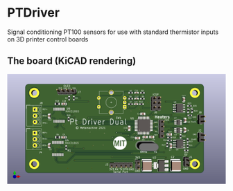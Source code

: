 # PTDriver
Signal conditioning PT100 sensors for use with standard thermistor inputs on 3D printer control boards

## The board (KiCAD rendering)
![The board](/ptdriver6.png)

